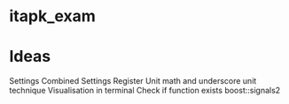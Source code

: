 # itapk_exam


# Ideas

Settings
Combined Settings Register
Unit math and underscore unit technique
Visualisation in terminal
Check if function exists
boost::signals2


